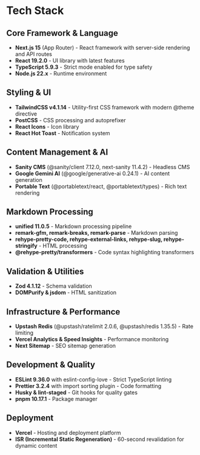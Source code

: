 # Tech Stack

## Core Framework & Language

- **Next.js 15** (App Router) - React framework with server-side rendering and API routes
- **React 19.2.0** - UI library with latest features
- **TypeScript 5.9.3** - Strict mode enabled for type safety
- **Node.js 22.x** - Runtime environment

## Styling & UI

- **TailwindCSS v4.1.14** - Utility-first CSS framework with modern @theme directive
- **PostCSS** - CSS processing and autoprefixer
- **React Icons** - Icon library
- **React Hot Toast** - Notification system

## Content Management & AI

- **Sanity CMS** (@sanity/client 7.12.0, next-sanity 11.4.2) - Headless CMS
- **Google Gemini AI** (@google/generative-ai 0.24.1) - AI content generation
- **Portable Text** (@portabletext/react, @portabletext/types) - Rich text rendering

## Markdown Processing

- **unified 11.0.5** - Markdown processing pipeline
- **remark-gfm, remark-breaks, remark-parse** - Markdown parsing
- **rehype-pretty-code, rehype-external-links, rehype-slug, rehype-stringify** - HTML processing
- **@rehype-pretty/transformers** - Code syntax highlighting transformers

## Validation & Utilities

- **Zod 4.1.12** - Schema validation
- **DOMPurify & jsdom** - HTML sanitization

## Infrastructure & Performance

- **Upstash Redis** (@upstash/ratelimit 2.0.6, @upstash/redis 1.35.5) - Rate limiting
- **Vercel Analytics & Speed Insights** - Performance monitoring
- **Next Sitemap** - SEO sitemap generation

## Development & Quality

- **ESLint 9.36.0** with eslint-config-love - Strict TypeScript linting
- **Prettier 3.2.4** with import sorting plugin - Code formatting
- **Husky & lint-staged** - Git hooks for quality gates
- **pnpm 10.17.1** - Package manager

## Deployment

- **Vercel** - Hosting and deployment platform
- **ISR (Incremental Static Regeneration)** - 60-second revalidation for dynamic content
